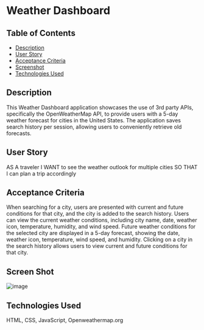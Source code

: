 # Weather Dashboard

## Table of Contents
- [Description](#description)
- [User Story](#user-story)
- [Acceptance Criteria](#acceptance-criteria)
- [Screenshot](#screenshot)
- [Technologies Used](#technologies-used)


## Description
This Weather Dashboard application showcases the use of 3rd party APIs, specifically the OpenWeatherMap API, to provide users with a 5-day weather forecast for cities in the United States. The application saves search history per session, allowing users to conveniently retrieve old forecasts.

## User Story
AS A traveler
I WANT to see the weather outlook for multiple cities
SO THAT I can plan a trip accordingly

## Acceptance Criteria
When searching for a city, users are presented with current and future conditions for that city, and the city is added to the search history.
Users can view the current weather conditions, including city name, date, weather icon, temperature, humidity, and wind speed.
Future weather conditions for the selected city are displayed in a 5-day forecast, showing the date, weather icon, temperature, wind speed, and humidity.
Clicking on a city in the search history allows users to view current and future conditions for that city.

## Screen Shot
![image](https://github.com/ashleytrollinger/Weather-Dashboard/assets/123582742/6cfd2833-bab5-4cae-bbda-1bef4fbd1c66)

## Technologies Used
HTML, CSS, JavaScript, Openweathermap.org


